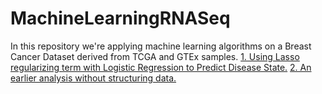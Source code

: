 # MachineLearningRNASeq

In this repository we're applying machine learning algorithms on a Breast Cancer Dataset derived from TCGA and GTEx samples.
[1. Using Lasso regularizing term with Logistic Regression to Predict Disease State.](Toil_Analysis_ObjOrient.md)
[2. An earlier analysis without structuring data.](Toil_RSEM.md)

